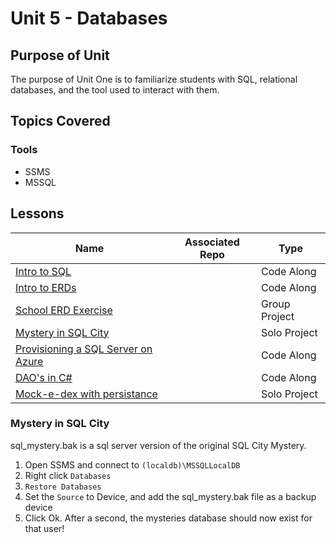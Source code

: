 # Unit 5 - Databases

## Purpose of Unit

The purpose of Unit One is to familiarize students with SQL, relational databases, and the tool used to interact with them.

## Topics Covered

### Tools

- SSMS
- MSSQL

## Lessons

| Name | Associated Repo | Type |
|------|-----------------|------|
| [Intro to SQL](<!-- TODO -->) | <!-- TODO --> | Code Along |
| [Intro to ERDs](<!-- TODO -->) | <!-- TODO --> | Code Along |
| [School ERD Exercise](<!-- TODO -->) | <!-- TODO --> | Group Project |
| [Mystery in SQL City](<!-- TODO -->) | <!-- TODO --> | Solo Project |
| [Provisioning a SQL Server on Azure](<!-- TODO -->) | <!-- TODO --> | Code Along |
| [DAO's in C#](<!-- TODO -->) | <!-- TODO --> | Code Along |
| [Mock-e-dex with persistance](<!-- TODO -->) | <!-- TODO --> | Solo Project

### Mystery in SQL City

sql_mystery.bak is a sql server version of the original SQL City Mystery.

1. Open SSMS and connect to `(localdb)\MSSQLLocalDB`
1. Right click `Databases`
1. `Restore Databases`
1. Set the `Source` to Device, and add the sql_mystery.bak file as a backup device
1. Click Ok. After a second, the mysteries database should now exist for that user!
